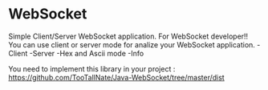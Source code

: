 WebSocket
=========

Simple Client/Server WebSocket application.
For WebSocket developer!!
You can use client or server mode for analize your WebSocket application. 
-Client
-Server
-Hex and Ascii mode
-Info

You need to implement this library in your project :
https://github.com/TooTallNate/Java-WebSocket/tree/master/dist
